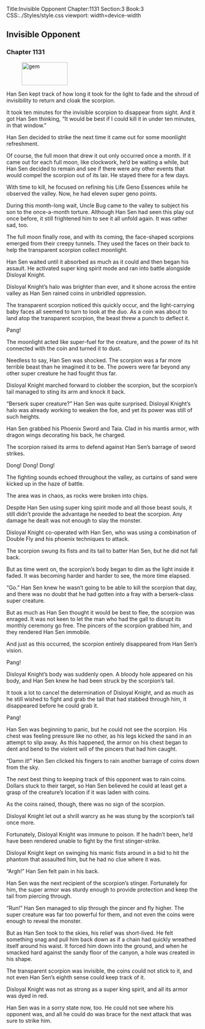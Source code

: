 Title:Invisible Opponent 
Chapter:1131 
Section:3 
Book:3 
CSS:../Styles/style.css 
viewport: width=device-width
  
## Invisible Opponent
### Chapter 1131 
<figure>
	<img src="../Images/gem.gif" alt="gem" id="gem" width="120" height="60" />
</figure>
  

  
  Han Sen kept track of how long it took for the light to fade and the shroud of invisibility to return and cloak the scorpion.

It took ten minutes for the invisible scorpion to disappear from sight. And it got Han Sen thinking, “It would be best if I could kill it in under ten minutes, in that window.”

Han Sen decided to strike the next time it came out for some moonlight refreshment.

Of course, the full moon that drew it out only occurred once a month. If it came out for each full moon, like clockwork, he’d be waiting a while, but Han Sen decided to remain and see if there were any other events that would compel the scorpion out of its lair. He stayed there for a few days.

With time to kill, he focused on refining his Life Geno Essences while he observed the valley. Now, he had eleven super geno points.

During this month-long wait, Uncle Bug came to the valley to subject his son to the once-a-month torture. Although Han Sen had seen this play out once before, it still frightened him to see it all unfold again. It was rather sad, too.

The full moon finally rose, and with its coming, the face-shaped scorpions emerged from their creepy tunnels. They used the faces on their back to help the transparent scorpion collect moonlight.

Han Sen waited until it absorbed as much as it could and then began his assault. He activated super king spirit mode and ran into battle alongside Disloyal Knight.

Disloyal Knight’s halo was brighter than ever, and it shone across the entire valley as Han Sen rained coins in unbridled oppression.

The transparent scorpion noticed this quickly occur, and the light-carrying baby faces all seemed to turn to look at the duo. As a coin was about to land atop the transparent scorpion, the beast threw a punch to deflect it.

Pang!

The moonlight acted like super-fuel for the creature, and the power of its hit connected with the coin and turned it to dust.

Needless to say, Han Sen was shocked. The scorpion was a far more terrible beast than he imagined it to be. The powers were far beyond any other super creature he had fought thus far.

Disloyal Knight marched forward to clobber the scorpion, but the scorpion’s tail managed to sting its arm and knock it back.

“Berserk super creature?” Han Sen was quite surprised. Disloyal Knight’s halo was already working to weaken the foe, and yet its power was still of such heights.

Han Sen grabbed his Phoenix Sword and Taia. Clad in his mantis armor, with dragon wings decorating his back, he charged.

The scorpion raised its arms to defend against Han Sen’s barrage of sword strikes.

Dong! Dong! Dong!

The fighting sounds echoed throughout the valley, as curtains of sand were kicked up in the haze of battle.

The area was in chaos, as rocks were broken into chips.

Despite Han Sen using super king spirit mode and all those beast souls, it still didn’t provide the advantage he needed to beat the scorpion. Any damage he dealt was not enough to slay the monster.

Disloyal Knight co-operated with Han Sen, who was using a combination of Double Fly and his phoenix techniques to attack.

The scorpion swung its fists and its tail to batter Han Sen, but he did not fall back.

But as time went on, the scorpion’s body began to dim as the light inside it faded. It was becoming harder and harder to see, the more time elapsed.

“Go.” Han Sen knew he wasn’t going to be able to kill the scorpion that day, and there was no doubt that he had gotten into a fray with a berserk-class super creature.

But as much as Han Sen thought it would be best to flee, the scorpion was enraged. It was not keen to let the man who had the gall to disrupt its monthly ceremony go free. The pincers of the scorpion grabbed him, and they rendered Han Sen immobile.

And just as this occurred, the scorpion entirely disappeared from Han Sen’s vision.

Pang!

Disloyal Knight’s body was suddenly open. A bloody hole appeared on his body, and Han Sen knew he had been struck by the scorpion’s tail.

It took a lot to cancel the determination of Disloyal Knight, and as much as he still wished to fight and grab the tail that had stabbed through him, it disappeared before he could grab it.

Pang!

Han Sen was beginning to panic, but he could not see the scorpion. His chest was feeling pressure like no other, as his legs kicked the sand in an attempt to slip away. As this happened, the armor on his chest began to dent and bend to the violent will of the pincers that had him caught.

“Damn it!” Han Sen clicked his fingers to rain another barrage of coins down from the sky.

The next best thing to keeping track of this opponent was to rain coins. Dollars stuck to their target, so Han Sen believed he could at least get a grasp of the creature’s location if it was laden with coins.

As the coins rained, though, there was no sign of the scorpion.

Disloyal Knight let out a shrill warcry as he was stung by the scorpion’s tail once more.

Fortunately, Disloyal Knight was immune to poison. If he hadn’t been, he’d have been rendered unable to fight by the first stinger-strike.

Disloyal Knight kept on swinging his manic fists around in a bid to hit the phantom that assaulted him, but he had no clue where it was.

“Argh!” Han Sen felt pain in his back.

Han Sen was the next recipient of the scorpion’s stinger. Fortunately for him, the super armor was sturdy enough to provide protection and keep the tail from piercing through.

“Run!” Han Sen managed to slip through the pincer and fly higher. The super creature was far too powerful for them, and not even the coins were enough to reveal the monster.

But as Han Sen took to the skies, his relief was short-lived. He felt something snag and pull him back down as if a chain had quickly wreathed itself around his waist. It forced him down into the ground, and when he smacked hard against the sandy floor of the canyon, a hole was created in his shape.

The transparent scorpion was invisible, the coins could not stick to it, and not even Han Sen’s eighth sense could keep track of it.

Disloyal Knight was not as strong as a super king spirit, and all its armor was dyed in red.

Han Sen was in a sorry state now, too. He could not see where his opponent was, and all he could do was brace for the next attack that was sure to strike him.

